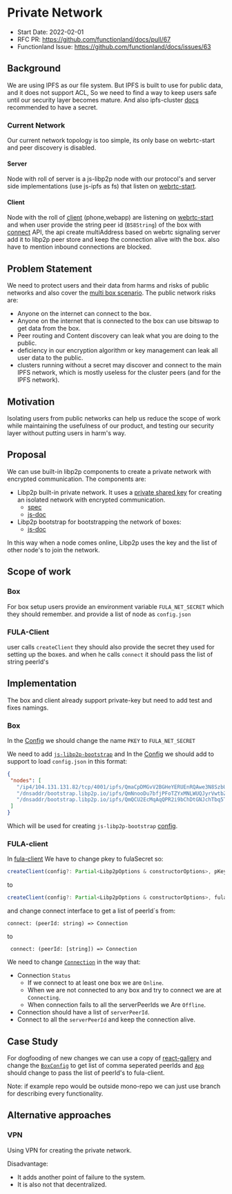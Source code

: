 # Private Network
- Start Date: 2022-02-01
- RFC PR: https://github.com/functionland/docs/pull/67
- Functionland Issue: https://github.com/functionland/docs/issues/63

## Background
We are using IPFS as our file system. But IPFS is built to use for public data, and it does not support ACL,
So we need to find a way to keep users safe until our security layer becomes mature. And also ipfs-cluster [docs](https://cluster.ipfs.io/documentation/guides/security/#ports-overview) recommended to have a secret.

### Current Network
Our current network topology is too simple, its only base on webrtc-start and peer discovery is disabled.
#### Server
Node with roll of server is a js-libp2p node with our protocol's and server side implementations (use js-ipfs as fs) that listen on [webrtc-start](https://github.com/functionland/fula/blob/main/libraries/fula-client/src/config.ts).

#### Client
Node with the roll of [client](https://github.com/functionland/fula/tree/main/libraries/fula-client) (phone,webapp) are listening on [webrtc-start](https://github.com/functionland/fula/blob/main/libraries/fula-client/src/config.ts) and when user provide the string peer id (`B58String`) of the box with [connect](https://docs.fx.land/api/client-instance#connect-to-box) API, the api create multiAddress based on webrtc signaling server add it to libp2p peer store and keep the connection alive with the box.
also have to mention inbound connections are blocked.


## Problem Statement
We need to protect users and their data from harms and risks of public networks and also cover the [multi box scenario](https://github.com/functionland/docs/issues/58).
The public network risks are:
- Anyone on the internet can connect to the box.
- Anyone on the internet that is connected to the box can use bitswap to get data from the box.
- Peer routing and Content discovery can leak what you are doing to the public.
- deficiency in our encryption algorithm or key management can leak all user data to the public.
- clusters running without a secret may discover and connect to the main IPFS network, which is mostly useless for the cluster peers (and for the IPFS network).

## Motivation
Isolating users from public networks can help us reduce the scope of work while maintaining the usefulness of our product, and testing our security layer without putting users in harm's way.

## Proposal
We can use built-in libp2p components to create a private network with encrypted communication.
The components are:
- Libp2p built-in private network. It uses a [private shared key](https://github.com/libp2p/js-libp2p/tree/master/src/pnet#private-shared-keys) for creating an isolated network with encrypted communication.
  - [spec](https://github.com/libp2p/specs/blob/master/pnet/Private-Networks-PSK-V1.md)
  - [js-doc](https://github.com/libp2p/js-libp2p/tree/master/src/pnet)
- Libp2p bootstrap for bootstrapping the network of boxes:
  - [js-doc](https://github.com/libp2p/js-libp2p-bootstrap)

In this way when a node comes online, Libp2p uses the key and the list of other node's to join the network.

## Scope of work
### Box
For box setup users provide an environment variable `FULA_NET_SECRET` which they should remember. and provide a list of node as `config.json`

### FULA-Client
user calls `createClient` they should also provide the secret they used for setting up the boxes. and when he calls `connect` it should pass the list of string peerId's


## Implementation
The box and client already support private-key but need to add test and fixes namings.
### Box
In the [Config](https://github.com/functionland/fula/blob/main/apps/box/src/config.ts) we should change the name `PKEY` to `FULA_NET_SECRET`

We need to add [`js-libp2p-bootstrap`](https://github.com/libp2p/js-libp2p-bootstrap)  and
In the [Config](https://github.com/functionland/fula/blob/main/apps/box/src/config.ts) we should add to support to load `config.json` in this format:

```json
{
 "nodes": [
   "/ip4/104.131.131.82/tcp/4001/ipfs/QmaCpDMGvV2BGHeYERUEnRQAwe3N8SzbUtfsmvsqQLuvuJ",
   "/dnsaddr/bootstrap.libp2p.io/ipfs/QmNnooDu7bfjPFoTZYxMNLWUQJyrVwtbZg5gBMjTezGAJN",
   "/dnsaddr/bootstrap.libp2p.io/ipfs/QmQCU2EcMqAqQPR2i9bChDtGNJchTbq5TbXJJ16u19uLTa"
 ]
}
```
Which will be used for creating `js-libp2p-bootstrap` [config](https://github.com/libp2p/js-libp2p-bootstrap).


### FULA-client
In [fula-client](https://github.com/functionland/fula/blob/main/libraries/fula-client/src/index.ts) We have to change pkey to fulaSecret so:
```ts
createClient(config?: Partial<Libp2pOptions & constructorOptions>, pKey = undefined): Promise<Fula>
```
to
```ts
createClient(config?: Partial<Libp2pOptions & constructorOptions>, fulaSecret = undefined): Promise<Fula>
```
and change connect interface to get a list of peerId`s from:
```
connect: (peerId: string) => Connection
```
to
```
 connect: (peerId: [string]) => Connection
```

We need to change [`Connection`](https://github.com/functionland/fula/blob/main/libraries/fula-client/src/connection.ts) in the way that:
- Connection `Status`
  - If we connect to at least one box we are `Online`.
  - When we are not connected to any box and try to connect we are at `Connecting`.
  - When connection fails to all the serverPeerIds we Are `Offline`.
- Connection should have a list of `serverPeerId`.
- Connect to all the `serverPeerId` and keep the connection alive.



## Case Study
For dogfooding of new changes we can use a copy of [react-gallery](https://github.com/functionland/fula/tree/main/examples/react-gallery) and change
the [`BoxConfig`](https://github.com/functionland/fula/blob/main/examples/react-gallery/src/components/BoxConfig.jsx)
to get list of comma seperated peerIds and [`App`](https://github.com/functionland/fula/blob/main/examples/react-gallery/src/App.js) should change to pass the list of peerId's to fula-client.

Note: if example repo would be outside mono-repo we can just use branch for describing every functionality.


## Alternative approaches
### VPN
Using VPN for creating the private network.

Disadvantage:
- It adds another point of failure to the system.
- It is also not that decentralized.






